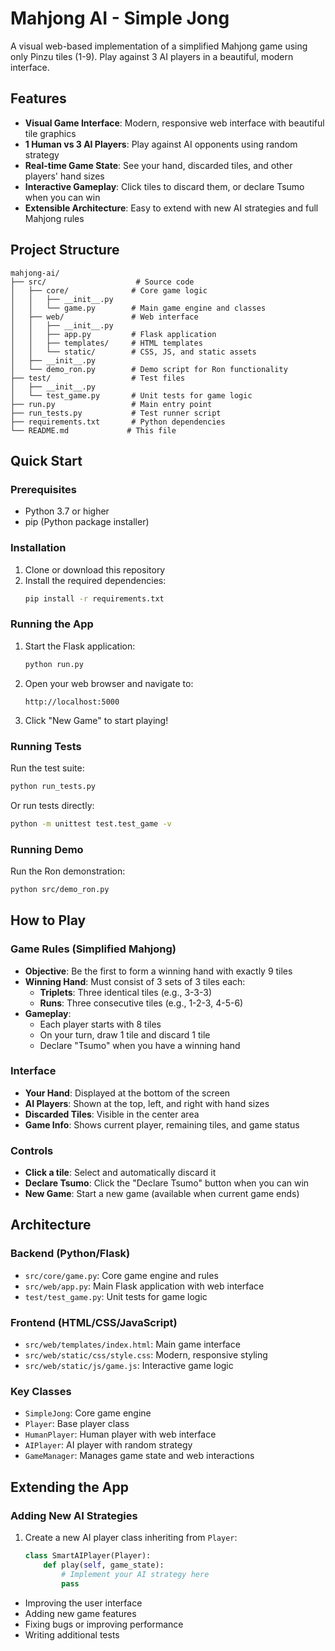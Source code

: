 # Mahjong AI - Simple Jong

A visual web-based implementation of a simplified Mahjong game using only Pinzu tiles (1-9). Play against 3 AI players in a beautiful, modern interface.

## Features

- **Visual Game Interface**: Modern, responsive web interface with beautiful tile graphics
- **1 Human vs 3 AI Players**: Play against AI opponents using random strategy
- **Real-time Game State**: See your hand, discarded tiles, and other players' hand sizes
- **Interactive Gameplay**: Click tiles to discard them, or declare Tsumo when you can win
- **Extensible Architecture**: Easy to extend with new AI strategies and full Mahjong rules

## Project Structure

```
mahjong-ai/
├── src/                    # Source code
│   ├── core/              # Core game logic
│   │   ├── __init__.py
│   │   └── game.py        # Main game engine and classes
│   ├── web/               # Web interface
│   │   ├── __init__.py
│   │   ├── app.py         # Flask application
│   │   ├── templates/     # HTML templates
│   │   └── static/        # CSS, JS, and static assets
│   ├── __init__.py
│   └── demo_ron.py        # Demo script for Ron functionality
├── test/                  # Test files
│   ├── __init__.py
│   └── test_game.py       # Unit tests for game logic
├── run.py                 # Main entry point
├── run_tests.py           # Test runner script
├── requirements.txt       # Python dependencies
└── README.md             # This file
```

## Quick Start

### Prerequisites

- Python 3.7 or higher
- pip (Python package installer)

### Installation

1. Clone or download this repository
2. Install the required dependencies:
   ```bash
   pip install -r requirements.txt
   ```

### Running the App

1. Start the Flask application:
   ```bash
   python run.py
   ```

2. Open your web browser and navigate to:
   ```
   http://localhost:5000
   ```

3. Click "New Game" to start playing!

### Running Tests

Run the test suite:
```bash
python run_tests.py
```

Or run tests directly:
```bash
python -m unittest test.test_game -v
```

### Running Demo

Run the Ron demonstration:
```bash
python src/demo_ron.py
```

## How to Play

### Game Rules (Simplified Mahjong)

- **Objective**: Be the first to form a winning hand with exactly 9 tiles
- **Winning Hand**: Must consist of 3 sets of 3 tiles each:
  - **Triplets**: Three identical tiles (e.g., 3-3-3)
  - **Runs**: Three consecutive tiles (e.g., 1-2-3, 4-5-6)
- **Gameplay**: 
  - Each player starts with 8 tiles
  - On your turn, draw 1 tile and discard 1 tile
  - Declare "Tsumo" when you have a winning hand

### Interface

- **Your Hand**: Displayed at the bottom of the screen
- **AI Players**: Shown at the top, left, and right with hand sizes
- **Discarded Tiles**: Visible in the center area
- **Game Info**: Shows current player, remaining tiles, and game status

### Controls

- **Click a tile**: Select and automatically discard it
- **Declare Tsumo**: Click the "Declare Tsumo" button when you can win
- **New Game**: Start a new game (available when current game ends)

## Architecture

### Backend (Python/Flask)

- `src/core/game.py`: Core game engine and rules
- `src/web/app.py`: Main Flask application with web interface
- `test/test_game.py`: Unit tests for game logic

### Frontend (HTML/CSS/JavaScript)

- `src/web/templates/index.html`: Main game interface
- `src/web/static/css/style.css`: Modern, responsive styling
- `src/web/static/js/game.js`: Interactive game logic

### Key Classes

- `SimpleJong`: Core game engine
- `Player`: Base player class
- `HumanPlayer`: Human player with web interface
- `AIPlayer`: AI player with random strategy
- `GameManager`: Manages game state and web interactions

## Extending the App

### Adding New AI Strategies

1. Create a new AI player class inheriting from `Player`:
   ```python
   class SmartAIPlayer(Player):
       def play(self, game_state):
           # Implement your AI strategy here
           pass
   ``` 
- Improving the user interface
- Adding new game features
- Fixing bugs or improving performance
- Writing additional tests 